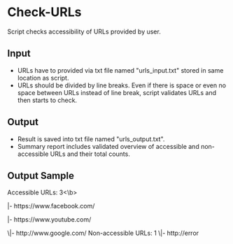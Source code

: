 # Check-URLs
Script checks accessibility of URLs provided by user.

## Input
* URLs have to provided via txt file named "urls_input.txt" stored in same location as script.
* URLs should be divided by line breaks. Even if there is space or even no space between URLs instead of line break, script validates URLs and then starts to check.

## Output
* Result is saved into txt file named "urls_output.txt".
* Summary report includes validated overview of accessible and non-accessible URLs and their total counts.

## Output Sample
<p>Accessible URLs: 3<\b></p>
<p>|- https://www.facebook.com/</b></p>
<p>|- https://www.youtube.com/</p>
\|- http://www.google.com/
Non-accessible URLs: 1
\|- http://error
